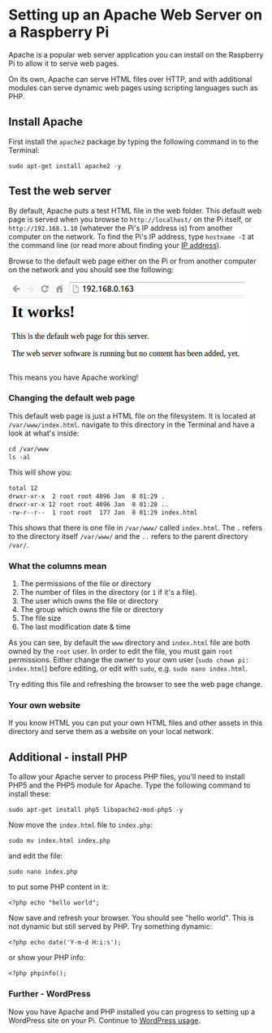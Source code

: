 # Setting up an Apache Web Server on a Raspberry Pi

Apache is a popular web server application you can install on the Raspberry Pi to allow it to serve web pages.

On its own, Apache can serve HTML files over HTTP, and with additional modules can serve dynamic web pages using scripting languages such as PHP.

## Install Apache

First install the `apache2` package by typing the following command in to the Terminal:

```
sudo apt-get install apache2 -y
```

## Test the web server

By default, Apache puts a test HTML file in the web folder. This default web page is served when you browse to `http://localhost/` on the Pi itself, or `http://192.168.1.10` (whatever the Pi's IP address is) from another computer on the network. To find the Pi's IP address, type `hostname -I` at the command line (or read more about finding your [IP address](../../troubleshooting/hardware/networking/ip-address.md)).

Browse to the default web page either on the Pi or from another computer on the network and you should see the following:

![](images/apache-it-works.png)

This means you have Apache working!

### Changing the default web page

This default web page is just a HTML file on the filesystem. It is located at `/var/www/index.html`. navigate to this directory in the Terminal and have a look at what's inside:

```
cd /var/www
ls -al
```

This will show you:

```
total 12
drwxr-xr-x  2 root root 4096 Jan  8 01:29 .
drwxr-xr-x 12 root root 4096 Jan  8 01:28 ..
-rw-r--r--  1 root root  177 Jan  8 01:29 index.html
```

This shows that there is one file in `/var/www/` called `index.html`. The `.` refers to the directory itself `/var/www/` and the `..` refers to the parent directory `/var/`.

### What the columns mean

1. The permissions of the file or directory
2. The number of files in the directory (or `1` if it's a file).
3. The user which owns the file or directory
4. The group which owns the file or directory
5. The file size
6. The last modification date & time

As you can see, by default the `www` directory and `index.html` file are both owned by the `root` user. In order to edit the file, you must gain `root` permissions. Either change the owner to your own user (`sudo chown pi: index.html`) before editing, or edit with `sudo`, e.g. `sudo nano index.html`.

Try editing this file and refreshing the browser to see the web page change.

### Your own website

If you know HTML you can put your own HTML files and other assets in this directory and serve them as a website on your local network.

## Additional - install PHP

To allow your Apache server to process PHP files, you'll need to install PHP5 and the PHP5 module for Apache. Type the following command to install these:

```
sudo apt-get install php5 libapache2-mod-php5 -y
```

Now move the `index.html` file to `index.php`:

```
sudo mv index.html index.php
```

and edit the file:

```
sudo nano index.php
```

to put some PHP content in it:

```
<?php echo "hello world";
```

Now save and refresh your browser. You should see "hello world". This is not dynamic but still served by PHP. Try something dynamic:

```
<?php echo date('Y-m-d H:i:s');
```

or show your PHP info:

```
<?php phpinfo();
```

### Further - WordPress

Now you have Apache and PHP installed you can progress to setting up a WordPress site on your Pi. Continue to [WordPress usage](../../usage/wordpress.md).
